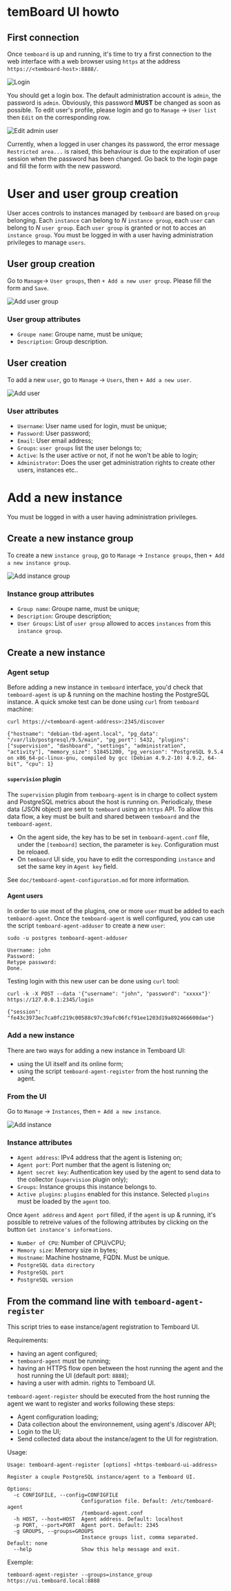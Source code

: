 # temBoard UI howto

## First connection

Once `temboard` is up and running, it's time to try a first connection to the web interface with a web browser using `https` at the address `https://<temboard-host>:8888/`.

![Login](sc/login.png)

You should get a login box. The default administration account is `admin`, the password is `admin`. Obviously, this password **MUST** be changed as soon as possible. To edit user's profile, please login and go to `Manage` -> `User list` then `Edit` on the corresponding row.

![Edit admin user](sc/edit-user-admin.png)

Currently, when a logged in user changes its password, the error message `Restricted area...` is raised, this behaviour is due to the expiration of user session when the password has been changed. Go back to the login page and fill the form with the new password.


# User and user group creation

User acces controls to instances managed by `temboard` are based on `group` belonging. Each `instance` can belong to *N* `instance group`, each `user` can belong to *N* `user group`. Each `user group` is granted or not to acces an `instance group`.
You must be logged in with a user having administration privileges to manage `users`.

## User group creation

Go to `Manage`-> `User groups`, then `+ Add a new user group`. Please fill the form and `Save`.

![Add user group](sc/add-user-group.png)

### User group attributes

  * `Groupe name`: Groupe name, must be unique;
  * `Description`: Group description.

## User creation

To add a new `user`, go to `Manage` -> `Users`, then `+ Add a new user`.

![Add user](sc/add-user.png)

### User attributes

  * `Username`: User name used for login, must be unique;
  * `Password`: User password;
  * `Email`: User email address;
  * `Groups`: `user groups` list the user belongs to;
  * `Active`: Is the user active or not, if not he won't be able to login;
  * `Administrator`: Does the user get administration rights to create other users, instances etc..

# Add a new instance

You must be logged in with a user having administration privileges.

## Create a new instance group

To create a new `instance group`, go to `Manage` -> `Instance groups`, then `+ Add a new instance group`.

![Add instance group](sc/add-instance-group.png)

### Instance group attributes

  * `Group name`: Groupe name, must be unique;
  * `Description`: Groupe description;
  * `User Groups`: List of `user group` allowed to acces `instances` from this `instance group`.

## Create a new instance

### Agent setup

Before adding a new instance in `temboard` interface, you'd check that `temboard-agent` is up & running on the machine hosting the PostgreSQL instance.
A quick smoke test can be done using `curl` from `temboard` machine:
```
curl https://<temboard-agent-address>:2345/discover

{"hostname": "debian-tbd-agent.local", "pg_data": "/var/lib/postgresql/9.5/main", "pg_port": 5432, "plugins": ["supervision", "dashboard", "settings", "administration", "activity"], "memory_size": 518451200, "pg_version": "PostgreSQL 9.5.4 on x86_64-pc-linux-gnu, compiled by gcc (Debian 4.9.2-10) 4.9.2, 64-bit", "cpu": 1}
```

#### `supervision` plugin

The `supervision` plugin from `temboarg-agent` is in charge to collect system and PostgreSQL metrics about the host is running on. Periodicaly, these data (JSON object) are sent to `temboard` using an `https` API. To allow this data flow, a key must be built and shared between `temboard` and the `temboard-agent`.

  * On the agent side, the key has to be set in `temboard-agent.conf` file, under the `[temboard]` section, the parameter is `key`. Configuration must be reloaed.
  * On `temboard` UI side, you have to edit the corresponding `instance` and set the same key in `Agent key` field.

See `doc/temboard-agent-configuration.md` for more information.

#### Agent users

In order to use most of the plugins, one or more `user` must be added to each `tembaord-agent`. Once the `temboard-agent` is well configured, you can use the script `temboard-agent-adduser` to create a new `user`:
```
sudo -u postgres temboard-agent-adduser

Username: john
Password: 
Retype password: 
Done.
```

Testing login with this new user can be done using `curl` tool:
```
curl -k -X POST --data '{"username": "john", "password": "xxxxx"}' https://127.0.0.1:2345/login

{"session": "fe43c3973ec7ca0fc219c00588c97c39afc06fcf91ee1203d19a892466600dae"}
```

### Add a new instance

There are two ways for adding a new instance in Temboard UI:
  * using the UI itself and its online form;
  * using the script `temboard-agent-register` from the host running the agent.


### From the UI

Go to `Manage` -> `Instances`, then `+ Add a new instance`.

![Add instance](sc/add-instance.png)

### Instance attributes

  * `Agent address`: IPv4 address that the agent is listening on; 
  * `Agent port`: Port number that the agent is listening on;
  * `Agent secret key`: Authentication key used by the agent to send data to the collector (`supervision` plugin only);
  * `Groups`: Instance groups this instance belongs to.
  * `Active plugins`: `plugins` enabled for this instance. Selected `plugins` must be loaded by the `agent` too.

Once `Agent address` and `Agent port` filled, if the `agent` is up & running, it's possible to retreive values of the following attributes by clicking on the button `Get instance's informations`.

  * `Number of CPU`: Number of CPU/vCPU;
  * `Memory size`: Memory size in bytes;
  * `Hostname`: Machine hostname, FQDN. Must be unique.
  * `PostgreSQL data directory`
  * `PostgreSQL port`
  * `PostgreSQL version`

## From the command line with `temboard-agent-register`

This script tries to ease instance/agent registration to Temboard UI.

Requirements:
  * having an agent configured;
  * `temboard-agent` must be running;
  * having an HTTPS flow open between the host running the agent and the host running the UI (default port: `8888`);
  * having a user with admin. rights to Temboard UI.

`temboard-agent-register` should be executed from the host running the agent we want to register and works following these steps:
  - Agent configuration loading;
  - Data collection about the environnement, using agent's /discover API;
  - Login to the UI;
  - Send collected data about the instance/agent to the UI for registration.

Usage:
```
Usage: temboard-agent-register [options] <https-temboard-ui-address>

Register a couple PostgreSQL instance/agent to a Temboard UI.

Options:
  -c CONFIGFILE, --config=CONFIGFILE
                        Configuration file. Default: /etc/temboard-agent
                        /temboard-agent.conf
  -h HOST, --host=HOST  Agent address. Default: localhost
  -p PORT, --port=PORT  Agent port. Default: 2345
  -g GROUPS, --groups=GROUPS
                        Instance groups list, comma separated. Default: none
  --help                Show this help message and exit.

```

Exemple:
```
temboard-agent-register --groups=instance_group https://ui.temboard.local:8888
```
